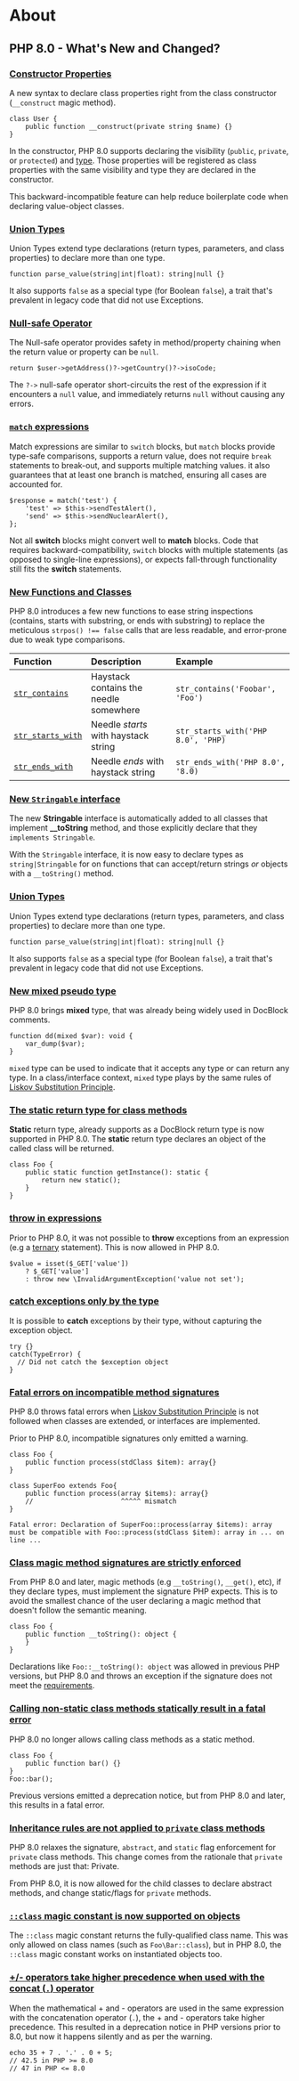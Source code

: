 # About

## PHP 8.0 - What's New and Changed?

### [Constructor Properties](https://php.watch/versions/8.0/constructor-property-promotion)

A new syntax to declare class properties right from the class constructor \(`__construct` magic method\).

```text
class User {
    public function __construct(private string $name) {}
}
```

In the constructor, PHP 8.0 supports declaring the visibility \(`public`, `private`, or `protected`\) and [type](https://php.watch/versions/7.4/typed-properties). Those properties will be registered as class properties with the same visibility and type they are declared in the constructor.

This backward-incompatible feature can help reduce boilerplate code when declaring value-object classes.

### [Union Types](https://php.watch/versions/8.0/union-types)

Union Types extend type declarations \(return types, parameters, and class properties\) to declare more than one type.

```text
function parse_value(string|int|float): string|null {}
```

It also supports `false` as a special type \(for Boolean `false`\), a trait that's prevalent in legacy code that did not use Exceptions.

### [Null-safe Operator](https://php.watch/versions/8.0/null-safe-operator)

The Null-safe operator provides safety in method/property chaining when the return value or property can be `null`.

```text
return $user->getAddress()?->getCountry()?->isoCode;
```

The `?->` null-safe operator short-circuits the rest of the expression if it encounters a `null` value, and immediately returns `null` without causing any errors.

### [`match` expressions](https://php.watch/versions/8.0/match-expression)

Match expressions are similar to `switch` blocks, but `match` blocks provide type-safe comparisons, supports a return value, does not require `break` statements to break-out, and supports multiple matching values. it also guarantees that at least one branch is matched, ensuring all cases are accounted for.

```text
$response = match('test') {
    'test' => $this->sendTestAlert(),
    'send' => $this->sendNuclearAlert(),
};
```

Not all **switch** blocks might convert well to **match** blocks. Code that requires backward-compatibility, `switch` blocks with multiple statements \(as opposed to single-line expressions\), or expects fall-through functionality still fits the **switch** statements.

### [New Functions and Classes](https://php.watch/versions/8.0#new-functions-classes)

PHP 8.0 introduces a few new functions to ease string inspections \(contains, starts with substring, or ends with substring\) to replace the meticulous `strpos() !== false` calls that are less readable, and error-prone due to weak type comparisons.

| Function | Description | Example |
| :--- | :--- | :--- |
| [`str_contains`](https://php.watch/versions/8.0/str_contains) | Haystack contains the needle somewhere | `str_contains('Foobar', 'Foo')` |
| [`str_starts_with`](https://php.watch/versions/8.0/str_starts_with-str_ends_with) | Needle _starts_ with haystack string | `str_starts_with('PHP 8.0', 'PHP)` |
| [`str_ends_with`](https://php.watch/versions/8.0/str_starts_with-str_ends_with) | Needle _ends_ with haystack string | `str_ends_with('PHP 8.0', '8.0)` |

### [New `Stringable` interface](https://php.watch/versions/8.0/stringable)

The new **Stringable** interface is automatically added to all classes that implement **\_\_toString** method, and those explicitly declare that they `implements Stringable`.

With the `Stringable` interface, it is now easy to declare types as `string|Stringable` for on functions that can accept/return strings _or_ objects with a `__toString()` method.

### [Union Types](https://php.watch/versions/8.0/union-types)

Union Types extend type declarations \(return types, parameters, and class properties\) to declare more than one type.

```text
function parse_value(string|int|float): string|null {}
```

It also supports `false` as a special type \(for Boolean `false`\), a trait that's prevalent in legacy code that did not use Exceptions.

### [New mixed pseudo type](https://php.watch/versions/8.0/mixed-type)

PHP 8.0 brings **mixed** type, that was already being widely used in DocBlock comments.

```text
function dd(mixed $var): void {
    var_dump($var);
}
```

`mixed` type can be used to indicate that it accepts any type or can return any type. In a class/interface context, `mixed` type plays by the same rules of [Liskov Substitution Principle](https://php.watch/articles/php-lsp).

### [The static return type for class methods](https://php.watch/versions/8.0/static-return-type)

**Static** return type, already supports as a DocBlock return type is now supported in PHP 8.0. The **static** return type declares an object of the called class will be returned.

```text
class Foo {
    public static function getInstance(): static {
        return new static();
    }
}
```



### [throw in expressions](https://php.watch/versions/8.0/throw-expressions)

Prior to PHP 8.0, it was not possible to **throw** exceptions from an expression \(e.g a [ternary](https://php.watch/articles/php-ternary-and-coalescing) statement\). This is now allowed in PHP 8.0.

```text
$value = isset($_GET['value'])
    ? $_GET['value']
    : throw new \InvalidArgumentException('value not set');
```

### [catch exceptions only by the type](https://php.watch/versions/8.0/catch-exception-type)

It is possible to **catch** exceptions by their type, without capturing the exception object.

```text
try {}
catch(TypeError) {
  // Did not catch the $exception object
}
```

### [Fatal errors on incompatible method signatures](https://php.watch/versions/8.0/lsp-errors)

PHP 8.0 throws fatal errors when [Liskov Substitution Principle](https://php.watch/articles/php-lsp) is not followed when classes are extended, or interfaces are implemented.

Prior to PHP 8.0, incompatible signatures only emitted a warning.

```text
class Foo {
    public function process(stdClass $item): array{}
}

class SuperFoo extends Foo{
    public function process(array $items): array{}
    //                      ^^^^^ mismatch
}
```

```text
Fatal error: Declaration of SuperFoo::process(array $items): array must be compatible with Foo::process(stdClass $item): array in ... on line ...
```

### [Class magic method signatures are strictly enforced](https://php.watch/versions/8.0/magic-method-signatures)

From PHP 8.0 and later, magic methods \(e.g `__toString()`, `__get()`, etc\), if they declare types, must implement the signature PHP expects. This is to avoid the smallest chance of the user declaring a magic method that doesn't follow the semantic meaning.

```text
class Foo {
    public function __toString(): object {
    }
}
```

Declarations like `Foo::__toString(): object` was allowed in previous PHP versions, but PHP 8.0 and throws an exception if the signature does not meet the [requirements](https://php.watch/versions/8.0/magic-method-signatures#signatures).

### [Calling non-static class methods statically result in a fatal error](https://php.watch/versions/8.0/non-static-static-call-fatal-error)

PHP 8.0 no longer allows calling class methods as a static method.

```text
class Foo {
    public function bar() {}
}
Foo::bar();
```

Previous versions emitted a deprecation notice, but from PHP 8.0 and later, this results in a fatal error.

### [Inheritance rules are not applied to `private` class methods](https://php.watch/versions/8.0/final-private-function)

PHP 8.0 relaxes the signature, `abstract`, and `static` flag enforcement for `private` class methods. This change comes from the rationale that `private` methods are just that: Private.

From PHP 8.0, it is now allowed for the child classes to declare abstract methods, and change static/flags for `private` methods.

### [`::class` magic constant is now supported on objects](https://php.watch/versions/8.0/class-constant-on-objects)

The `::class` magic constant returns the fully-qualified class name. This was only allowed on class names \(such as `Foo\Bar::class`\), but in PHP 8.0, the `::class` magic constant works on instantiated objects too.

### [+/- operators take higher precedence when used with the concat \(`.`\) operator](https://php.watch/versions/8.0/contact-add-sub-precedence)

When the mathematical + and - operators are used in the same expression with the concatenation operator \(`.`\), the + and - operators take higher precedence. This resulted in a deprecation notice in PHP versions prior to 8.0, but now it happens silently and as per the warning.

```text
echo 35 + 7 . '.' . 0 + 5;
// 42.5 in PHP >= 8.0
// 47 in PHP <= 8.0
```

